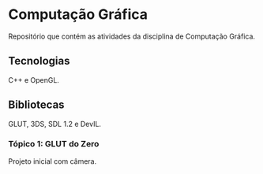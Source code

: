 # Computação Gráfica

Repositório que contém as atividades da disciplina de Computação Gráfica.

## Tecnologias

C++ e OpenGL.

## Bibliotecas

GLUT, 3DS, SDL 1.2 e DevIL.

### Tópico 1: GLUT do Zero

Projeto inicial com câmera.

